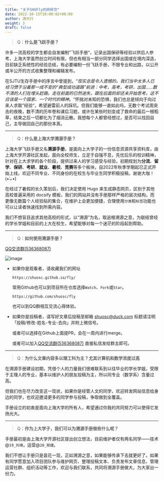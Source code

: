 ```yaml
---
title: "关于SHUFly的碎碎念"
date: 2022-10-15T18:00:02+08:00
author: 湃大行
weight: 3
draft: false
---
```



> Q：**什么是飞跃手册？**

许多一流高校的学生都会自发编制”飞跃手册“，记录出国保研等经验以供后人参考，上海大学虽然创立时间有限，但也有相当一部分同学选择出国或在境内深造，目前缺乏系统性的经验总结，有必要编制一份飞跃手册，不限专业和出路，以公开或半公开的方式收集整理和编辑发布。

在SJTU生存手册中的序言中曾提到，“_现实总是令人遗憾的。我们当中太多人已经习惯于沿着那一成不变的“典型成功道路”前进：中考，高考，考研，出国......数不清的人们在埋头赶路。走在前面的已然迷失，跟在后面的却还未开始思考。这不应该是一个国家、一个时代的精神_。“怀揣对未知的恐惧，我们也总是倾向于向过来人求取”经验“，希望避雷前人的踩坑。但我们能够一直如此吗，无数个考试周突击的夜晚，数不清的历年卷和课后习题，或许在某些时刻变成了救命的最后一根稻草，结束之后一切都化为了烟消云散。我想每个人都曾经想过，是否可以找回自己，主导做回自己的那份本真。

---

> Q：**什么是上海大学溯源手册？**

上海大学飞跃手册又名**溯源手册**，是面向上大学子的一份信息资源共享资料库，由上海大学开源社区发起，面向全校师生，立足于自强不息，先忧后乐的校训精神，针对在上大求学的各个阶段，提供过来人的学习感受与经验，初期规划为**分流**、**留学**、**保研**、**考研**、**就业**、**暑校**、**竞赛**等多个板块，自2022年秋季学期起已正式开始上线，欢迎不同专业、不同身份的在校生与毕业生同学积极投稿，谢谢大咖！(•̀⌄•́)

在经过了暑假的长久策划后，我们决定使用 Hugo 来生成静态网页，区别于其他高校普遍采用的 docsify 模板，我们的网站并没有手册那样严格的层次结构，而更像无数篇个人经验贴的集合，在维护上会更加便捷，合理使用`分类`和`标签`功能也可以让读者快速找到所需内容。

我们不想盲目追求其他高校的形式，以“溯源”为名，取追根溯源之意，为联结曾经的学长学姐和目前的上大在校生，希望能够对每一个迷茫的阶段起到帮助。

---

> Q：**如何使用溯源手册？**

[QQ交流群(536368087)](https://jq.qq.com/?_wv=1027&k=ikNCpmHC)

![image](https://user-images.githubusercontent.com/100942238/195527273-014e4aab-6603-4a27-a996-3aaea9d8b0a5.jpg)

- 如果你是观看者，请收藏我们的网址
                  
      https://shuosc.github.io/fly/

  常用Github也可以到项目所在仓库选择`Watch`、`Fork`或`Star`。
      
      https://github.com/shuosc/fly
	
  也可以到QQ群相互交流心得体验。


- 如果你是投稿者，请写好文章后投稿至邮箱 shuosc@duck.com 标题请注明「投稿/修改-姓名-专业-去向」并附上微信号。

  或者可以选择在Github上面提PR，会在一周内进行merge。

  或者可以加入[QQ交流群(536368087)](https://jq.qq.com/?_wv=1027&k=ikNCpmHC) 直接私信发给群主即可。

---

> Q：**为什么文章内容多以理工科为主？尤其计算机和数学浓度过高**

在溯源手册建设初期，凭借个人的力量我们很难联系到以往毕业的学长学姐，受限于主理人的专业，基本以维护人的朋友投稿为主，所以同专业（数学系）含量过高。

但我们也在尽力改变这一现状，如果你是经管人文的同学，欢迎转发网站信息给身边的同学，也欢迎邀请更多的同学参与投稿，争取做到全覆盖。

手册设立的初衷是面向上海大学的所有人，希望通过你我的共同努力可以使得它发扬光大。

---

> Q：**作为上大学子，我们可以为溯源手册做些什么呢？**

手册最初是由上海大学开源社区提出创立想法，目前维护者仅有两名同学——技术@`19_刘靖`，运营@`20_邢捷`。

我们不想让手册只是昙花一现，正如溯源之意，如果能够传承下去就更好了。如果有同学愿意加入项目团队参与维护网页、整理投稿文本、负责发布文章信息、管理运营社群、组织活动等工作，欢迎与我们联系，共同将溯源手册做大，为大家出一份力。